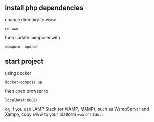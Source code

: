 ## install php dependencies
change directory to www
```
cd www
```
then update composer with
```
composer update
```

## start project
using docker
```
docker-compose up
```
then open browser to
```
localhost:8080/
```

or, if you use LAMP Stack (or WAMP, MAMP), such as WampServer and Xampp, copy www to your platform `www` or `htdocs`

